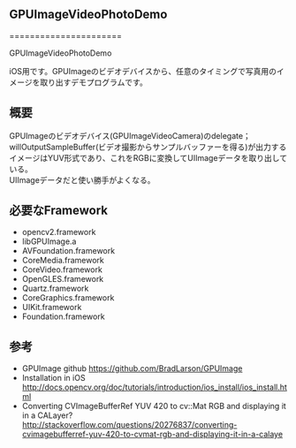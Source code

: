 ## GPUImageVideoPhotoDemo ##
======================

GPUImageVideoPhotoDemo  

iOS用です。GPUImageのビデオデバイスから、任意のタイミングで写真用のイメージを取り出すデモプログラムです。  

## 概要 ##
GPUImageのビデオデバイス(GPUImageVideoCamera)のdelegate；willOutputSampleBuffer(ビデオ撮影からサンプルバッファーを得る)が出力するイメージはYUV形式であり、これをRGBに変換してUIImageデータを取り出している。  
UIImageデータだと使い勝手がよくなる。


## 必要なFramework ##
* opencv2.framework
* libGPUImage.a
* AVFoundation.framework
* CoreMedia.framework
* CoreVideo.framework
* OpenGLES.framework
* Quartz.framework
* CoreGraphics.framework
* UIKit.framework
* Foundation.framework


## 参考 ##
* GPUImage github <https://github.com/BradLarson/GPUImage>
* Installation in iOS <http://docs.opencv.org/doc/tutorials/introduction/ios_install/ios_install.html>
* Converting CVImageBufferRef YUV 420 to cv::Mat RGB and displaying it in a CALayer? <http://stackoverflow.com/questions/20276837/converting-cvimagebufferref-yuv-420-to-cvmat-rgb-and-displaying-it-in-a-calaye>

